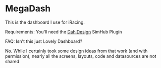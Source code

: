 # MegaDash

This is the dashboard I use for iRacing.

Requirements:  You'll need the [DahlDesign](https://github.com/andreasdahl1987/DahlDesignProperties) SimHub Plugin

FAQ:  Isn't this just Lovely Dashboard?

No.  While I certainly took some design ideas from that work (and with permission), nearly all the screens, layouts, code and datasources are not shared

